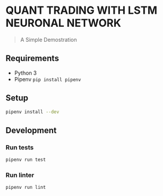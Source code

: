 # QUANT TRADING WITH LSTM NEURONAL NETWORK


> A Simple Demostration


## Requirements

* Python 3
* Pipenv `pip install pipenv`


## Setup

```sh
pipenv install --dev
```


## Development

### Run tests

```sh
pipenv run test
```

### Run linter

```sh
pipenv run lint
```
